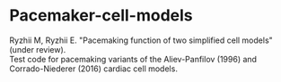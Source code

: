 # Pacemaker-cell-models
Ryzhii M, Ryzhii E. "Pacemaking function of two simplified cell models" (under review).<br>
Test code for pacemaking variants of the Aliev-Panfilov (1996) and Corrado-Niederer (2016) cardiac cell models.

